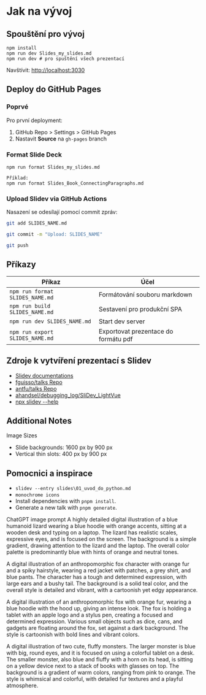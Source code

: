 # Jak na vývoj

## Spouštění pro vývoj

```shell
npm install
npm run dev Slides_my_slides.md
npm run dev # pro spuštění všech prezentací
```

Navštívit: <http://localhost:3030>

## Deploy do GitHub Pages

### Poprvé

Pro první deployment:

  1. GitHub Repo > Settings > GitHub Pages
  2. Nastavit **Source** na `gh-pages` branch

### Format Slide Deck

```shell
npm run format Slides_my_slides.md

Příklad:
npm run format Slides_Book_ConnectingParagraphs.md
```

### Upload Slidev via GitHub Actions
Nasazení se odesílají pomocí commit zpráv:

```bash
git add SLIDES_NAME.md

git commit -m "Upload: SLIDES_NAME"

git push
```

## Příkazy

| Příkaz                          | Účel                                 |
|---------------------------------|--------------------------------------|
| `npm run format SLIDES_NAME.md` | Formátování souboru markdown         |
| `npm run build SLIDES_NAME.md`  | Sestavení pro produkční SPA          |
| `npm run dev SLIDES_NAME.md`    | Start dev server                     |
| `npm run export SLIDES_NAME.md` | Exportovat prezentace do formátu pdf |

## Zdroje k vytvíření prezentací s Slidev

* [Slidev documentations](https://sli.dev/)
* [fguisso/talks Repo](https://github.com/fguisso/talks)
* [antfu/talks Repo](https://github.com/antfu/talks)
* [ahandsel/debugging_log/SliDev_LightVue](https://github.com/ahandsel/debugging_log/tree/master/SliDev_LightVue)
* [npx slidev --help](https://github.com/ahandsel/debugging_log/blob/master/SliDev_LightVue/SliDev_Basic/SliDev_Help.md#npx-slidev---help)

## Additional Notes

Image Sizes

* Slide backgrounds: 1600 px by 900 px
* Vertical thin slots: 400 px by 900 px


## Pomocnici a inspirace
- `slidev --entry slides\01_uvod_do_python.md` 
- `monochrome icons`
- Install dependencies with `pnpm install`.
- Generate a new talk with `pnpm generate`.

ChatGPT image prompt
A highly detailed digital illustration of a blue humanoid lizard wearing a blue hoodie with orange accents, sitting at a wooden desk and typing on a laptop. 
The lizard has realistic scales, expressive eyes, and is focused on the screen. 
The background is a simple gradient, drawing attention to the lizard and the laptop.
The overall color palette is predominantly blue with hints of orange and neutral tones.


A digital illustration of an anthropomorphic fox character with orange fur and a spiky hairstyle, wearing a red jacket with patches, a grey shirt, and blue pants. The character has a tough and determined expression, with large ears and a bushy tail. The background is a solid teal color, and the overall style is detailed and vibrant, with a cartoonish yet edgy appearance.

A digital illustration of an anthropomorphic fox with orange fur, wearing a blue hoodie with the hood up, giving an intense look. The fox is holding a tablet with an apple logo and a stylus pen, creating a focused and determined expression. Various small objects such as dice, cans, and gadgets are floating around the fox, set against a dark background. The style is cartoonish with bold lines and vibrant colors.

A digital illustration of two cute, fluffy monsters. The larger monster is blue with big, round eyes, and it is focused on using a colorful tablet on a desk. The smaller monster, also blue and fluffy with a horn on its head, is sitting on a yellow device next to a stack of books with glasses on top. The background is a gradient of warm colors, ranging from pink to orange. The style is whimsical and colorful, with detailed fur textures and a playful atmosphere.